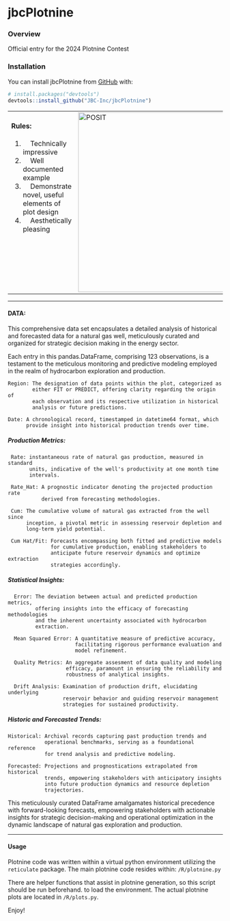 
# jbcPlotnine

### Overview

Official entry for the 2024 Plotnine Contest

### Installation

You can install jbcPlotnine from [GitHub](https://github.com/) with:

``` r
# install.packages("devtools")
devtools::install_github("JBC-Inc/jbcPlotnine")
```

<table style="border-collapse: collapse; border: none;">
<tr style="vertical-align: top; border: none;">
<td style="vertical-align: top; border: none;">

#### Rules:

<ol>
<li>
    Technically impressive
</li>
<li>
    Well documented example
</li>
<li>
    Demonstrate novel, useful elements of plot design
</li>
<li>
    Aesthetically pleasing
</li>
</ol>
</td>
<td style="vertical-align: top; border: none;">
<img src="https://posit.co/wp-content/uploads/2024/05/Screenshot-2024-05-15-at-4.48.47%E2%80%AFPM.jpg" alt="POSIT" width="420">
</td>
</tr>
</table>

------------------------------------------------------------------------

#### DATA:

This comprehensive data set encapsulates a detailed analysis of
historical and forecasted data for a natural gas well, meticulously
curated and organized for strategic decision making in the energy
sector.

Each entry in this pandas.DataFrame, comprising 123 observations, is a
testament to the meticulous monitoring and predictive modeling employed
in the realm of hydrocarbon exploration and production.

    Region: The designation of data points within the plot, categorized as
            either FIT or PREDICT, offering clarity regarding the origin of
            each observation and its respective utilization in historical
            analysis or future predictions.

    Date: A chronological record, timestamped in datetime64 format, which
          provide insight into historical production trends over time.

##### Production Metrics:

     Rate: instantaneous rate of natural gas production, measured in standard
           units, indicative of the well's productivity at one month time
           intervals.

     Rate_Hat: A prognostic indicator denoting the projected production rate
               derived from forecasting methodologies.

     Cum: The cumulative volume of natural gas extracted from the well since
          inception, a pivotal metric in assessing reservoir depletion and
          long-term yield potential.

     Cum Hat/Fit: Forecasts encompassing both fitted and predictive models
                  for cumulative production, enabling stakeholders to
                  anticipate future reservoir dynamics and optimize extraction
                  strategies accordingly.

##### Statistical Insights:

      Error: The deviation between actual and predicted production metrics,
             offering insights into the efficacy of forecasting methodologies
             and the inherent uncertainty associated with hydrocarbon
             extraction.

      Mean Squared Error: A quantitative measure of predictive accuracy,
                          facilitating rigorous performance evaluation and
                          model refinement.

      Quality Metrics: An aggregate assesment of data quality and modeling
                       efficacy, paramount in ensuring the reliability and
                       robustness of analytical insights.

      Drift Analysis: Examination of production drift, elucidating underlying
                      reservoir behavior and guiding reservoir management
                      strategies for sustained productivity.
                      

##### Historic and Forecasted Trends:

    Historical: Archival records capturing past production trends and
                operational benchmarks, serving as a foundational reference
                for trend analysis and predictive modeling.

    Forecasted: Projections and prognostications extrapolated from historical
                trends, empowering stakeholders with anticipatory insights
                into future production dynamics and resource depletion
                trajectories.

This meticulously curated DataFrame amalgamates historical precedence
with forward-looking forecasts, empowering stakeholders with actionable
insights for strategic decision-making and operational optimization in
the dynamic landscape of natural gas exploration and production.

------------------------------------------------------------------------

#### Usage

Plotnine code was written within a virtual python environment utilizing
the `reticulate` package. The main plotnine code resides within:
`/R/plotnine.py`

There are helper functions that assist in plotnine generation, so this
script should be run beforehand. to load the environment. The actual
plotnine plots are located in `/R/plots.py`.

Enjoy!
